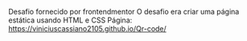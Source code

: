 Desafio fornecido por frontendmentor
O desafio era criar uma página estática usando HTML e CSS
Página: https://viniciuscassiano2105.github.io/Qr-code/
